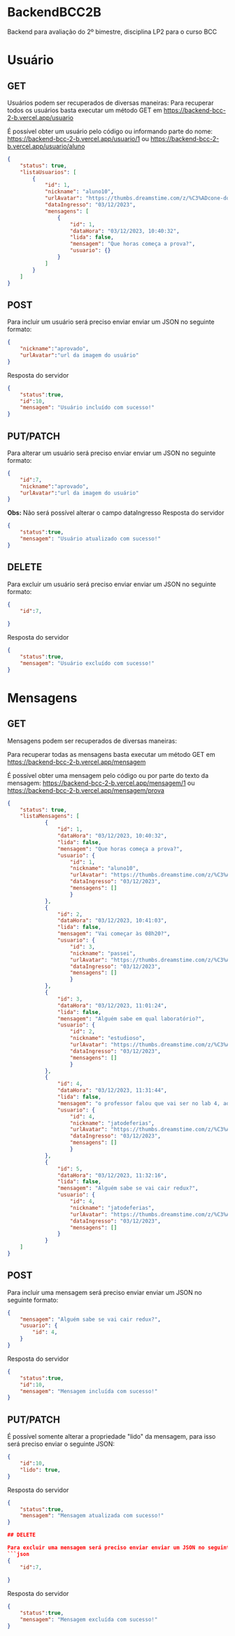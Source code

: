 # BackendBCC2B
Backend para avaliação do 2º bimestre, disciplina LP2 para o curso BCC

Usuário
=======

## GET 

Usuários podem ser recuperados de diversas maneiras:
Para recuperar todos os usuários basta executar um método GET em 
https://backend-bcc-2-b.vercel.app/usuario 

É possível obter um usuário pelo código ou informando parte do nome:
https://backend-bcc-2-b.vercel.app/usuario/1  ou https://backend-bcc-2-b.vercel.app/usuario/aluno
```json
{
    "status": true,
    "listaUsuarios": [
        {
            "id": 1,
            "nickname": "aluno10",
            "urlAvatar": "https://thumbs.dreamstime.com/z/%C3%ADcone-do-sinal-do-usu%C3%A1rio-s%C3%ADmbolo-da-pessoa-avatar-humano-84527747.jpg?w=768",
            "dataIngresso": "03/12/2023",
            "mensagens": [
                {
                    "id": 1,
                    "dataHora": "03/12/2023, 10:40:32",
                    "lida": false,
                    "mensagem": "Que horas começa a prova?",
                    "usuario": {}
                }
            ]
        }
    ]
}
```

## POST

Para incluir um usuário será preciso enviar enviar um JSON no seguinte formato:
```json
{
    "nickname":"aprovado",
    "urlAvatar":"url da imagem do usuário"
}
```

Resposta do servidor
```json
{
    "status":true,
    "id":10,
    "mensagem": "Usuário incluído com sucesso!"
}
```

## PUT/PATCH

Para alterar um usuário será preciso enviar enviar um JSON no seguinte formato:
```json
{
    "id":7,
    "nickname":"aprovado",
    "urlAvatar":"url da imagem do usuário"
}
```
**Obs:** Não será possível alterar o campo dataIngresso 
Resposta do servidor
```json
{
    "status":true,
    "mensagem": "Usuário atualizado com sucesso!"
}
```

## DELETE

Para excluir um usuário será preciso enviar enviar um JSON no seguinte formato:
```json
{
    "id":7,
    
}
```
Resposta do servidor
```json
{
    "status":true,
    "mensagem": "Usuário excluído com sucesso!"
}
```

Mensagens
=======

## GET 

Mensagens podem ser recuperados de diversas maneiras:

Para recuperar todas as mensagens basta executar um método GET em 
https://backend-bcc-2-b.vercel.app/mensagem

É possível obter uma mensagem pelo código ou por parte do texto da mensagem:
https://backend-bcc-2-b.vercel.app/mensagem/1 ou https://backend-bcc-2-b.vercel.app/mensagem/prova
```json
{
    "status": true,
    "listaMensagens": [
            {
                "id": 1,
                "dataHora": "03/12/2023, 10:40:32",
                "lida": false,
                "mensagem": "Que horas começa a prova?",
                "usuario": {
                    "id": 1,
                    "nickname": "aluno10",
                    "urlAvatar": "https://thumbs.dreamstime.com/z/%C3%ADcone-do-sinal-do-usu%C3%A1rio-s%C3%ADmbolo-da-pessoa-avatar-humano-84527747.jpg?w=768",
                    "dataIngresso": "03/12/2023",
                    "mensagens": []
                    }
            },
            {
                "id": 2,
                "dataHora": "03/12/2023, 10:41:03",
                "lida": false,
                "mensagem": "Vai começar às 08h20?",
                "usuario": {
                    "id": 3,
                    "nickname": "passei",
                    "urlAvatar": "https://thumbs.dreamstime.com/z/%C3%ADcone-do-sinal-do-usu%C3%A1rio-s%C3%ADmbolo-da-pessoa-avatar-humano-84519100.jpg?w=2048",
                    "dataIngresso": "03/12/2023",
                    "mensagens": []
                    }
            },
            {
                "id": 3,
                "dataHora": "03/12/2023, 11:01:24",
                "lida": false,
                "mensagem": "Alguém sabe em qual laboratório?",
                "usuario": {
                    "id": 2,
                    "nickname": "estudioso",
                    "urlAvatar": "https://thumbs.dreamstime.com/z/%C3%ADcone-do-sinal-do-usu%C3%A1rio-s%C3%ADmbolo-da-pessoa-avatar-humano-84519083.jpg?w=2048",
                    "dataIngresso": "03/12/2023",
                    "mensagens": []
                    }
            },
            {
                "id": 4,
                "dataHora": "03/12/2023, 11:31:44",
                "lida": false,
                "mensagem": "o professor falou que vai ser no lab 4, aquele do subsolo",
                "usuario": {
                    "id": 4,
                    "nickname": "jatodeferias",
                    "urlAvatar": "https://thumbs.dreamstime.com/z/%C3%ADcone-do-sinal-do-usu%C3%A1rio-s%C3%ADmbolo-da-pessoa-avatar-humano-84531690.jpg?w=2048",
                    "dataIngresso": "03/12/2023",
                    "mensagens": []
                    }
            },
            {
                "id": 5,
                "dataHora": "03/12/2023, 11:32:16",
                "lida": false,
                "mensagem": "Alguém sabe se vai cair redux?",
                "usuario": {
                    "id": 4,
                    "nickname": "jatodeferias",
                    "urlAvatar": "https://thumbs.dreamstime.com/z/%C3%ADcone-do-sinal-do-usu%C3%A1rio-s%C3%ADmbolo-da-pessoa-avatar-humano-84531690.jpg?w=2048",
                    "dataIngresso": "03/12/2023",
                    "mensagens": []
                }
            }
    ]
}
```

## POST

Para incluir uma mensagem será preciso enviar enviar um JSON no seguinte formato:
```json
{
    "mensagem": "Alguém sabe se vai cair redux?",
    "usuario": {
        "id": 4,
    }
}
```

Resposta do servidor
```json
{
    "status":true,
    "id":10,
    "mensagem": "Mensagem incluída com sucesso!"
}
```

## PUT/PATCH

É possível somente alterar a propriedade "lido" da mensagem, para isso será preciso enviar o seguinte JSON:
```json
{
    "id":10,
    "lido": true,
}
```

Resposta do servidor
```json
{
    "status":true,
    "mensagem": "Mensagem atualizada com sucesso!"
}

## DELETE

Para excluir uma mensagem será preciso enviar enviar um JSON no seguinte formato:
```json
{
    "id":7,
   
}
```
Resposta do servidor
```json
{
    "status":true,
    "mensagem": "Mensagem excluída com sucesso!"
}
```



